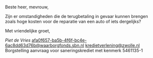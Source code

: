 Beste heer, mevrouw,

Zijn er omstandigheden die de terugbetaling in gevaar kunnen brengen zoals hoge kosten voor de reparatie van een auto of iets dergelijks?

Met vriendelijke groet,

*Piet de Vries*
<from>afa0f657-ba5b-4f6f-bc4e-6ac8dd63d76b@waarborgfonds.sbn.nl</from>
<to>kredietverlening@zwolle.nl</to>
<subject>Borgstelling aanvraag voor saneringskrediet met kenmerk 5461135-1</subject>